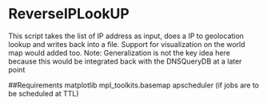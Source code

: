 # ReverseIPLookUP
This script takes the list of IP address as input, does a IP to geolocation lookup and writes back into a file. 
Support for visualization on the world map would added too. 
Note: Generalization is not the key idea here because this would be integrated back with the DNSQueryDB at a later point

##Requirements
matplotlib
mpl_toolkits.basemap
apscheduler (if jobs are to be scheduled at TTL)



